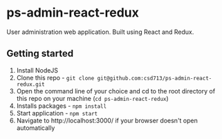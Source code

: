 # ps-admin-react-redux
User administration web application. Built using React and Redux.

## Getting started
1. Install NodeJS
2. Clone this repo - ` git clone git@github.com:csd713/ps-admin-react-redux.git `
3. Open the command line of your choice and cd to the root directory of this repo on your machine (`cd ps-admin-react-redux`)
4. Installs packages - `npm install`
5. Start application - `npm start`
6. Navigate to http://localhost:3000/ if your browser doesn't open automatically
